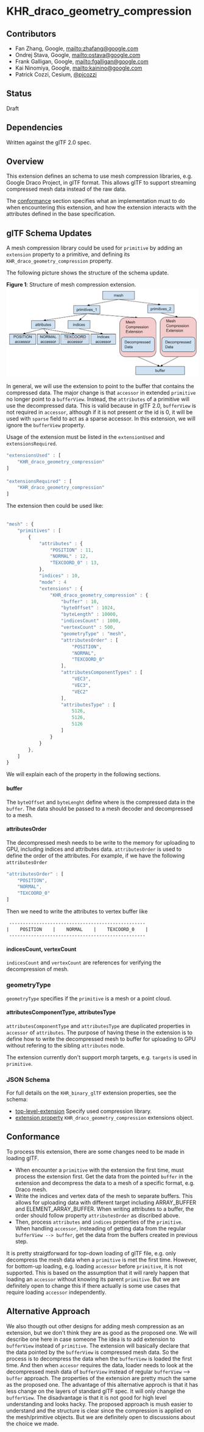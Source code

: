 # KHR_draco_geometry_compression

## Contributors

* Fan Zhang, Google, <mailto:zhafang@google.com>
* Ondrej Stava, Google, <mailto:ostava@google.com>
* Frank Galligan, Google, <mailto:fgalligan@google.com>
* Kai Ninomiya, Google, <mailto:kainino@google.com>
* Patrick Cozzi, Cesium, [@pjcozzi](https://twitter.com/pjcozzi)

## Status

Draft

## Dependencies

Written against the glTF 2.0 spec.

## Overview

This extension defines an schema to use mesh compression libraries, e.g. Google Draco Project, in glTF format. This allows glTF to support streaming compressed mesh data instead of the raw data.

The [conformance](#conformance) section specifies what an implementation must to do when encountering this extension, and how the extension interacts with the attributes defined in the base specification.

## glTF Schema Updates

A mesh compression library could be used for `primitive` by adding an `extension` property to a primitive, and defining its `KHR_draco_geometry_compression` property.

The following picture shows the structure of the schema update. 

**Figure 1**: Structure of mesh compression extension.
![](figures/structure.png)

In general, we will use the extension to point to the buffer that contains the compressed data. The major change is that `accessor` in extended `primitive` no
longer point to a `bufferView`. Instead, the `attributes` of a primitive will use the decompressed data. This is valid because in glTF 2.0, `bufferView` is not required in `accessor`, although if it is not present or the id is 0, it will be used with `sparse` field to act as a sparse accessor. In this extension, we will ignore the `bufferView` property.

Usage of the extension must be listed in the `extensionUsed` and `extensionsRequired`. 

```javascript
"extensionsUsed" : [
    "KHR_draco_geometry_compression"
]

"extensionsRequired" : [
    "KHR_draco_geometry_compression"
]

```

The extension then could be used like:

```javascript

"mesh" : {
    "primitives" : [
        {
            "attributes" : {
                "POSITION" : 11,
                "NORMAL" : 12,
                "TEXCOORD_0" : 13,
            },
            "indices" : 10,
            "mode" : 4
            "extensions" : {
                "KHR_draco_geometry_compression" : {
                    "buffer" : 10,
                    "byteOffset" : 1024,
                    "byteLength" : 10000,
                    "indicesCount" : 1000,
                    "vertexCount" : 500,
                    "geometryType" : "mesh",
                    "attributesOrder" : [
                        "POSITION",
                        "NORMAL",
                        "TEXCOORD_0"
                    ],
                    "attributesComponentTypes" : [
                        "VEC3",
                        "VEC3",
                        "VEC2"
                    ],
                    "attributesType" : [
                        5126,
                        5126,
                        5126
                    ]
                }
            }
        },
    ]
}

```
We will explain each of the property in the following sections.
#### buffer
The `byteOffset` and `byteLenght` define where is the compressed data in the
`buffer`. The data should be passed to a mesh decoder and decompressed to a
mesh.

#### attributesOrder
The decompressed mesh needs to be write to the memory for uploading to GPU,
including indices and attributes data. `attributesOrder` is used to define the
order of the attributes. For example, if we have the following
`attributesOrder`

```javascript
"attributesOrder" : [
    "POSITION",
    "NORMAL",
    "TEXCOORD_0"
]
```

Then we need to write the attributes to vertex buffer like

     --------------------------------------------------
    |    POSITION    |    NORMAL    |    TEXCOORD_0    |  
     --------------------------------------------------

#### indicesCount, vertexCount
`indicesCount` and `vertexCount` are references for verifying the decompression of
mesh.

### geometryType
`geometryType` specifies if the `primitive` is a mesh or a point cloud.

#### attributesComponentType, attributesType
`attributesComponentType` and `attributesType` are duplicated properties in
`accessor` of `attributes`. The purpose of having these in the extension is to
define how to write the decompressed mesh to buffer for uploading to GPU without
refering to the sibling `attributes` node.

The extension currently don't support morph targets, e.g. `targets` is used in
`primitive`. 

### JSON Schema

For full details on the `KHR_binary_glTF` extension properties, see the schema:

* [top-level-extension](schema/gltf.KHR_draco_geometry_compression.schema.json) Specify used compression library.
* [extension property](schema/node.KHR_draco_geometry_compression.schema.json) `KHR_draco_geometry_compression` extensions object.

## Conformance

To process this extension, there are some changes need to be made in loading
glTF.
* When encounter a `primitive` with the extension the first time, must process the extension first. Get the data from the pointed `buffer` in the extension and decompress the data to a mesh of a specific format, e.g. Draco mesh.
* Write the indices and vertex data of the mesh to separate buffers. This allows for uploading data with different target including ARRAY_BUFFER and ELEMENT_ARRAY_BUFFER. When writing attributes to a buffer, the order should follow property `attributesOrder` as discribed above.
* Then, process `attributes` and `indices` properties of the `primitive`. When handling `accessor`, insteading of getting data from the regular `bufferView --> buffer`, get the data from the buffers created in previous step.

It is pretty straigtforward for top-down loading of glTF file, e.g. only
decompress the mesh data when a `primitive` is met the first time. However, for
bottom-up loading, e.g. loading `accessor` before `primitive`, it is not
supported. This is based on the assumption that it will rarely happen that
loading an `accessor` without knowing its parent `primitive`. But we are
definitely open to change this if there actually is some use cases that require
loading `accessor` independently. 

## Alternative Approach

We also thougth out other designs for adding mesh compression as an extension, but we don't think they are as good as the proposed one. We will describe one here in case someone 
The idea is to add extension to `bufferView` instead of `primitive`. The extension will basically declare that the data pointed by the `bufferView` is compressed mesh data. So the process is to decompress the data when the `bufferView` is loaded the first time. And then when `accesor` requires the data, loader needs to look at the decompressed mesh data of `bufferView` instead of regular `bufferView` --> `buffer` approach. The properties of the extension are pretty much the same as the proposed one.
The advantage of this alternative approch is that it has less change on the layers of standard glTF spec. It will only change the `bufferView`. The disadvantage is that it is not good for high level understanding and looks hacky. The proposed approach is mush easier to understand and the structure is clear since the compression is applied on the mesh/primitive objects. But we are definitely open to discussions about the choice we made.
